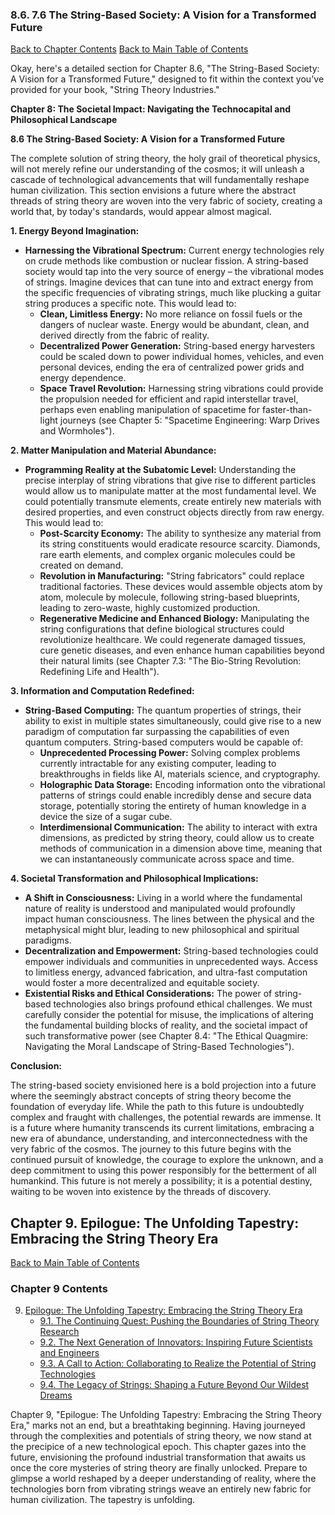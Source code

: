### 8.6. 7.6 The String-Based Society: A Vision for a Transformed Future

[Back to Chapter Contents](#chapter-8-contents)
[Back to Main Table of Contents](#table-of-contents)

Okay, here's a detailed section for Chapter 8.6, "The String-Based Society: A Vision for a Transformed Future," designed to fit within the context you've provided for your book, "String Theory Industries."

**Chapter 8: The Societal Impact: Navigating the Technocapital and Philosophical Landscape**

**8.6 The String-Based Society: A Vision for a Transformed Future**

The complete solution of string theory, the holy grail of theoretical physics, will not merely refine our understanding of the cosmos; it will unleash a cascade of technological advancements that will fundamentally reshape human civilization. This section envisions a future where the abstract threads of string theory are woven into the very fabric of society, creating a world that, by today's standards, would appear almost magical.

**1. Energy Beyond Imagination:**

*   **Harnessing the Vibrational Spectrum:**  Current energy technologies rely on crude methods like combustion or nuclear fission. A string-based society would tap into the very source of energy – the vibrational modes of strings. Imagine devices that can tune into and extract energy from the specific frequencies of vibrating strings, much like plucking a guitar string produces a specific note. This would lead to:
    *   **Clean, Limitless Energy:**  No more reliance on fossil fuels or the dangers of nuclear waste. Energy would be abundant, clean, and derived directly from the fabric of reality.
    *   **Decentralized Power Generation:**  String-based energy harvesters could be scaled down to power individual homes, vehicles, and even personal devices, ending the era of centralized power grids and energy dependence.
    *   **Space Travel Revolution:**  Harnessing string vibrations could provide the propulsion needed for efficient and rapid interstellar travel, perhaps even enabling manipulation of spacetime for faster-than-light journeys (see Chapter 5: "Spacetime Engineering: Warp Drives and Wormholes").

**2. Matter Manipulation and Material Abundance:**

*   **Programming Reality at the Subatomic Level:**  Understanding the precise interplay of string vibrations that give rise to different particles would allow us to manipulate matter at the most fundamental level. We could potentially transmute elements, create entirely new materials with desired properties, and even construct objects directly from raw energy. This would lead to:
    *   **Post-Scarcity Economy:**  The ability to synthesize any material from its string constituents would eradicate resource scarcity. Diamonds, rare earth elements, and complex organic molecules could be created on demand.
    *   **Revolution in Manufacturing:**  "String fabricators" could replace traditional factories. These devices would assemble objects atom by atom, molecule by molecule, following string-based blueprints, leading to zero-waste, highly customized production.
    *   **Regenerative Medicine and Enhanced Biology:**  Manipulating the string configurations that define biological structures could revolutionize healthcare. We could regenerate damaged tissues, cure genetic diseases, and even enhance human capabilities beyond their natural limits (see Chapter 7.3: "The Bio-String Revolution: Redefining Life and Health").

**3. Information and Computation Redefined:**

*   **String-Based Computing:**  The quantum properties of strings, their ability to exist in multiple states simultaneously, could give rise to a new paradigm of computation far surpassing the capabilities of even quantum computers. String-based computers would be capable of:
    *   **Unprecedented Processing Power:**  Solving complex problems currently intractable for any existing computer, leading to breakthroughs in fields like AI, materials science, and cryptography.
    *   **Holographic Data Storage:**  Encoding information onto the vibrational patterns of strings could enable incredibly dense and secure data storage, potentially storing the entirety of human knowledge in a device the size of a sugar cube.
    *   **Interdimensional Communication:** The ability to interact with extra dimensions, as predicted by string theory, could allow us to create methods of communication in a dimension above time, meaning that we can instantaneously communicate across space and time.

**4. Societal Transformation and Philosophical Implications:**

*   **A Shift in Consciousness:**  Living in a world where the fundamental nature of reality is understood and manipulated would profoundly impact human consciousness. The lines between the physical and the metaphysical might blur, leading to new philosophical and spiritual paradigms.
*   **Decentralization and Empowerment:**  String-based technologies could empower individuals and communities in unprecedented ways. Access to limitless energy, advanced fabrication, and ultra-fast computation would foster a more decentralized and equitable society.
*   **Existential Risks and Ethical Considerations:**  The power of string-based technologies also brings profound ethical challenges. We must carefully consider the potential for misuse, the implications of altering the fundamental building blocks of reality, and the societal impact of such transformative power (see Chapter 8.4: "The Ethical Quagmire: Navigating the Moral Landscape of String-Based Technologies").

**Conclusion:**

The string-based society envisioned here is a bold projection into a future where the seemingly abstract concepts of string theory become the foundation of everyday life. While the path to this future is undoubtedly complex and fraught with challenges, the potential rewards are immense. It is a future where humanity transcends its current limitations, embracing a new era of abundance, understanding, and interconnectedness with the very fabric of the cosmos. The journey to this future begins with the continued pursuit of knowledge, the courage to explore the unknown, and a deep commitment to using this power responsibly for the betterment of all humankind. This future is not merely a possibility; it is a potential destiny, waiting to be woven into existence by the threads of discovery.


<a id='chapter-9'></a>

## Chapter 9. Epilogue: The Unfolding Tapestry: Embracing the String Theory Era

<a id='chapter-9-contents'></a>

[Back to Main Table of Contents](#table-of-contents)

### Chapter 9 Contents

9. [Epilogue: The Unfolding Tapestry: Embracing the String Theory Era](#chapter-9)
    * [9.1. The Continuing Quest: Pushing the Boundaries of String Theory Research](#chapter-9-1)
    * [9.2. The Next Generation of Innovators: Inspiring Future Scientists and Engineers](#chapter-9-2)
    * [9.3. A Call to Action: Collaborating to Realize the Potential of String Technologies](#chapter-9-3)
    * [9.4. The Legacy of Strings: Shaping a Future Beyond Our Wildest Dreams](#chapter-9-4)

Chapter 9, "Epilogue: The Unfolding Tapestry: Embracing the String Theory Era," marks not an end, but a breathtaking beginning. Having journeyed through the complexities and potentials of string theory, we now stand at the precipice of a new technological epoch. This chapter gazes into the future, envisioning the profound industrial transformation that awaits us once the core mysteries of string theory are finally unlocked. Prepare to glimpse a world reshaped by a deeper understanding of reality, where the technologies born from vibrating strings weave an entirely new fabric for human civilization. The tapestry is unfolding.


<a id='chapter-9-1'></a>

